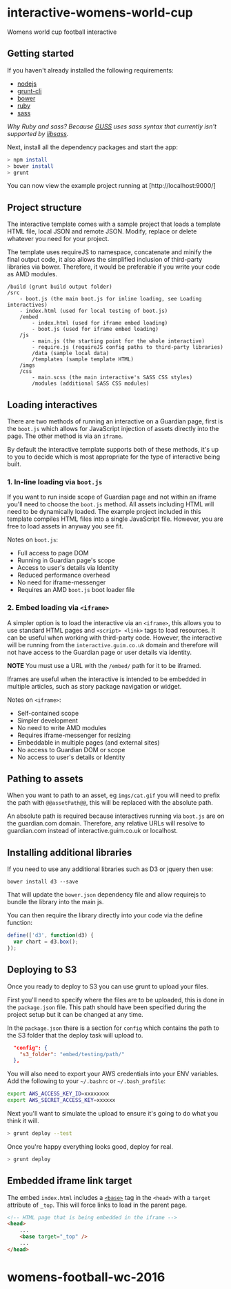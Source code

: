# interactive-womens-world-cup 
Womens world cup football interactive

## Getting started
If you haven't already installed the following requirements:

* [nodejs](http://nodejs.org/download/)
* [grunt-cli](http://gruntjs.com/getting-started) 
* [bower](http://bower.io/)
* [ruby](https://www.ruby-lang.org/en/documentation/installation/)
* [sass](http://sass-lang.com/install)

*Why Ruby and sass? Because [GUSS](https://github.com/guardian/guss) uses sass syntax that currently
isn't supported by [libsass](https://github.com/sass/libsass).*

Next, install all the dependency packages and start the app:
```bash
> npm install
> bower install
> grunt
```

You can now view the example project running at [http://localhost:9000/]

## Project structure
The interactive template comes with a sample project that loads a template HTML
file, local JSON and remote JSON. Modify, replace or delete whatever you need
for your project.

The template uses requireJS to namespace, concatenate and minify the final output
code, it also allows the simplified inclusion of third-party libraries via
bower. Therefore, it would be preferable if you write your code as AMD modules.

```
/build (grunt build output folder)
/src
    - boot.js (the main boot.js for inline loading, see Loading interactives)
    - index.html (used for local testing of boot.js)
    /embed
        - index.html (used for iframe embed loading)
        - boot.js (used for iframe embed loading)
    /js
        - main.js (the starting point for the whole interactive)
        - require.js (requireJS config paths to third-party libraries)
        /data (sample local data)
        /templates (sample template HTML)
    /imgs
    /css
        - main.scss (the main interactive's SASS CSS styles)
        /modules (additional SASS CSS modules)
```


## Loading interactives
There are two methods of running an interactive on a Guardian page, first is the
`boot.js` which allows for JavaScript injection of assets directly into the page.
The other method is via an `iframe`.

By default the interactive template supports both of these methods, it's up to 
you to decide which is most appropriate for the type of interactive being built.

### 1. In-line loading via `boot.js` 
If you want to run inside scope of Guardian page and not within an iframe you'll
need to choose the `boot.js` method. All assets including HTML will need to be
dynamically loaded. The example project included in this template compiles
HTML files into a single JavaScript file. However, you are free to load assets
in anyway you see fit.

Notes on `boot.js`:

* Full access to page DOM
* Running in Guardian page's scope
* Access to user's details via Identity
* Reduced performance overhead
* No need for iframe-messenger
* Requires an AMD `boot.js` boot loader file

### 2. Embed loading via `<iframe>`
A simpler option is to load the interactive via an `<iframe>`, this allows you to 
use standard HTML pages and `<script> <link>` tags to load resources. It can be
useful when working with third-party code. However, the interactive will be
running from the `interactive.guim.co.uk` domain and therefore will not have
access to the Guardian page or user details via identity.

**NOTE**  You must use a URL with the `/embed/` path for it to be iframed.

Iframes are useful when the interactive is intended to be embedded in multiple 
articles, such as story package navigation or widget.

Notes on `<iframe>`:

* Self-contained scope
* Simpler development
* No need to write AMD modules
* Requires iframe-messenger for resizing
* Embeddable in multiple pages (and external sites)
* No access to Guardian DOM or scope
* No access to user's details or Identity


## Pathing to assets
When you want to path to an asset, eg `imgs/cat.gif` you will need to prefix
the path with `@@assetPath@@`, this will be replaced with the absolute path.

An absolute path is required because interactives running via `boot.js` 
are on the guardian.com domain. Therefore, any relative URLs will resolve to
guardian.com instead of interactive.guim.co.uk or localhost.

## Installing additional libraries
If you need to use any additional libraries such as D3 or jquery then use:

`bower install d3 --save`

That will update the `bower.json` dependency file and allow requirejs to bundle
the library into the main js.

You can then require the library directly into your code via the define function:

```javascript
define(['d3', function(d3) {
  var chart = d3.box();
});
```

## Deploying to S3
Once you ready to deploy to S3 you can use grunt to upload your files.

First you'll need to specify where the files are to be uploaded, this
is done in the `package.json` file. This path should have been specified
during the project setup but it can be changed at any time.

In the `package.json` there is a section for `config` which contains
the path to the S3 folder that the deploy task will upload to.

```json
  "config": {
    "s3_folder": "embed/testing/path/"
  },
```

You will also need to export your AWS credentials into your ENV variables.
Add the following to your `~/.bashrc` or `~/.bash_profile`:

```bash
export AWS_ACCESS_KEY_ID=xxxxxxxx
export AWS_SECRET_ACCESS_KEY=xxxxxx
```

Next you'll want to simulate the upload to ensure it's going to do what
you think it will.
```bash
> grunt deploy --test
```

Once you're happy everything looks good, deploy for real.
```bash
> grunt deploy
```

## Embedded iframe link target
The embed `index.html` includes a [`<base>`](https://developer.mozilla.org/en-US/docs/Web/HTML/Element/base) tag in the `<head>` with a `target` attribute of `_top`. This will force links
to load in the parent page.

```html
<!-- HTML page that is being embedded in the iframe -->
<head>
    ...
    <base target="_top" />
    ...
</head>
```
# womens-football-wc-2016
